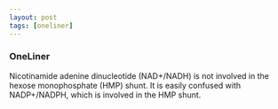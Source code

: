 ```yaml
---
layout: post
tags: [oneliner]
---
```



### OneLiner

Nicotinamide adenine dinucleotide (NAD+/NADH) is not involved in the hexose monophosphate (HMP) shunt. It is easily confused with NADP+/NADPH, which is involved in the HMP shunt.
